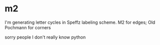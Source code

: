 # m2

I'm generating letter cycles in Speffz labeling scheme. M2 for edges; Old Pochmann for corners

sorry people I don't really know python